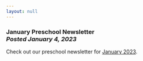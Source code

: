 ```yaml
---
layout: null
---
```


<h3 class="ui header">
  January Preschool Newsletter
  <div class="sub header">
    <i>Posted January 4, 2023</i>
  </div>
</h3>

Check out our preschool newsletter for
<a href="{{ site.baseurl }}/assets/newsletters/2022-2023/COH_January_2023_Newsletter.pdf">January 2023</a>.
